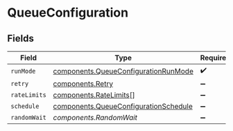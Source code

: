 # QueueConfiguration


## Fields

| Field                                                                                          | Type                                                                                           | Required                                                                                       | Description                                                                                    |
| ---------------------------------------------------------------------------------------------- | ---------------------------------------------------------------------------------------------- | ---------------------------------------------------------------------------------------------- | ---------------------------------------------------------------------------------------------- |
| `runMode`                                                                                      | [components.QueueConfigurationRunMode](../../models/components/queueconfigurationrunmode.md)   | :heavy_check_mark:                                                                             | N/A                                                                                            |
| `retry`                                                                                        | [components.Retry](../../models/components/retry.md)                                           | :heavy_minus_sign:                                                                             | N/A                                                                                            |
| `rateLimits`                                                                                   | [components.RateLimits](../../models/components/ratelimits.md)[]                               | :heavy_minus_sign:                                                                             | N/A                                                                                            |
| `schedule`                                                                                     | [components.QueueConfigurationSchedule](../../models/components/queueconfigurationschedule.md) | :heavy_minus_sign:                                                                             | N/A                                                                                            |
| `randomWait`                                                                                   | *components.RandomWait*                                                                        | :heavy_minus_sign:                                                                             | N/A                                                                                            |